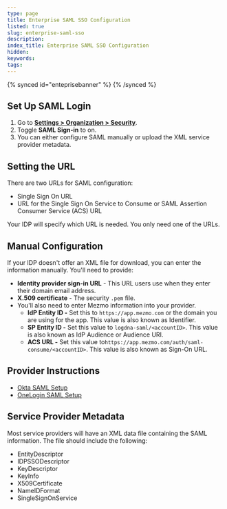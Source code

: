 ```yaml
---
type: page
title: Enterprise SAML SSO Configuration
listed: true
slug: enterprise-saml-sso
description: 
index_title: Enterprise SAML SSO Configuration
hidden: 
keywords: 
tags: 
---
```


{% synced id="enteprisebanner" %}
{% /synced %}

## Set Up SAML Login

1. Go to [**Settings &gt; Organization &gt; Security**](https://app.mezmo.com/manage/team-settings).
2. Toggle **SAML Sign-in** to on.
3. You can either configure SAML manually or upload the XML service provider metadata.

## Setting the URL

There are two URLs for SAML configuration:

- Single Sign On URL
- URL for the Single Sign On Service to Consume or SAML Assertion Consumer Service (ACS) URL

Your IDP will specify which URL is needed. You only need one of the URLs.

## Manual Configuration

If your IDP doesn't offer an XML file for download, you can enter the information manually. You'll need to provide:

- **Identity provider sign-in URL** - This URL users use when they enter their domain email address.
- **X.509 certificate** - The security `.pem` file.
- You'll also need to enter Mezmo information into your provider.
    - **IdP Entity ID -** Set this to `https://app.mezmo.com` or the domain you are using for the app. This value is also known as Identifier.
    - **SP Entity ID -** Set this value to `logdna-saml/<accountID>`. This value is also known as IdP Audience or Audience URI.
    - **ACS URL -** Set this value to`https://app.mezmo.com/auth/saml-consume/<accountID>`. This value is also known as Sign-On URL.

## Provider Instructions

- [Okta SAML Setup](/docs/okta-saml-setup)
- [OneLogin SAML Setup](/docs/onelogin-saml-setup)

## Service Provider Metadata

Most service providers will have an XML data file containing the SAML information. The file should include the following:

- EntityDescriptor
- IDPSSODescriptor
- KeyDescriptor
- KeyInfo
- X509Certificate
- NameIDFormat
- SingleSignOnService